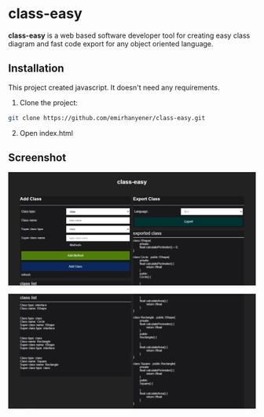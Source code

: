 # class-easy
**class-easy** is a web based software developer tool for creating easy class diagram and fast code export for any object oriented language.

## Installation
This project created javascript. It doesn't need any requirements.
1. Clone the project:
```bash
git clone https://github.com/emirhanyener/class-easy.git
```
2. Open index.html


## Screenshot

![Screenshot](https://github.com/emirhanyener/class-easy/blob/main/screenshots/screenshot1.png)

![Screenshot](https://github.com/emirhanyener/class-easy/blob/main/screenshots/screenshot2.png)
